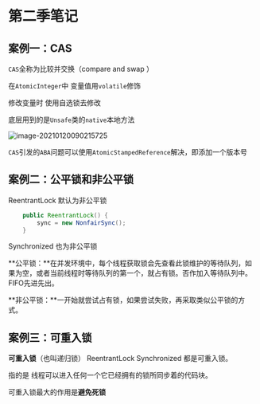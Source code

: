 # 第二季笔记

## 案例一：CAS

`CAS`全称为比较并交换（compare and swap ）

在`AtomicInteger`中 变量值用`volatile`修饰

修改变量时 使用自选锁去修改

底层用到的是`Unsafe`类的`native`本地方法

![image-20210120090215725](https://gitee.com/chen_yi_fenga/blog-imag/raw/master/image-20210120090215725.png)

`CAS`引发的`ABA`问题可以使用`AtomicStampedReference`解决，即添加一个版本号

## 案例二：公平锁和非公平锁

ReentrantLock 默认为非公平锁

```java
    public ReentrantLock() {
        sync = new NonfairSync();
    }
```

Synchronized 也为非公平锁

**公平锁：**在并发环境中，每个线程获取锁会先查看此锁维护的等待队列，如果为空，或者当前线程时等待队列的第一个，就占有锁。否作加入等待队列中。FIFO先进先出。

**非公平锁：**一开始就尝试占有锁，如果尝试失败，再采取类似公平锁的方式。

## 案例三：可重入锁

 **可重入锁**（也叫递归锁） ReentrantLock Synchronized 都是可重入锁。

指的是 线程可以进入任何一个它已经拥有的锁所同步着的代码块。

可重入锁最大的作用是**避免死锁**